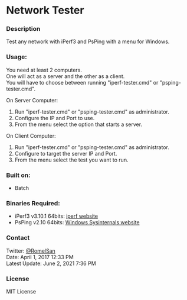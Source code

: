# Network Tester
### Description
Test any network with iPerf3 and PsPing with a menu for Windows.

### Usage:
You need at least 2 computers.  
One will act as a server and the other as a client.  
You will have to choose between running "iperf-tester.cmd" or "psping-tester.cmd".  

On Server Computer:
1) Run "iperf-tester.cmd" or "psping-tester.cmd" as administrator.
2) Configure the IP and Port to use.
3) From the menu select the option that starts a server.

On Client Computer:
1) Run "iperf-tester.cmd" or "psping-tester.cmd" as administrator.
2) Configure to target the server IP and Port.
3) From the menu select the test you want to run.

### Built on:
- Batch

### Binaries Required:
- iPerf3 v3.10.1 64bits: [iperf website](https://iperf.fr/)
- PsPing v2.10 64bits: [Windows Sysinternals website](https://technet.microsoft.com/en-us/bb545021)

### Contact
Twitter: [@RomelSan](http://www.twitter.com/RomelSan)  
Date: April 1, 2017 12:33 PM  
Latest Update: June 2, 2021 7:36 PM

### License
MIT License

